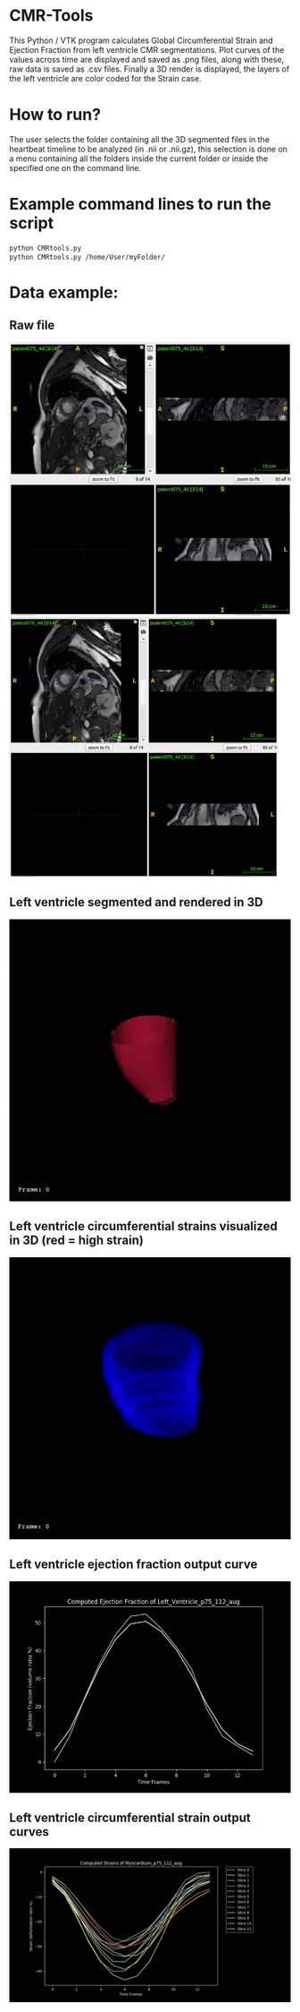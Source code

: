 # CMR-Tools
This Python / VTK program calculates Global Circumferential Strain and Ejection Fraction from left ventricle CMR segmentations.
Plot curves of the values across time are displayed and saved as .png files, along with these, raw data is saved as .csv files. 
Finally a 3D render is displayed, the layers of the left ventricle  are color coded for the Strain case.

# How to run?
The user selects the folder containing all the 3D segmented files in the heartbeat timeline to be analyzed (in .nii or .nii.gz), this selection is done on a menu containing all the folders 
inside the current folder or inside the specified one on the command line.

# Example command lines to run the script

    python CMRtools.py
    python CMRtools.py /home/User/myFolder/

# Data example:
## Raw file
![alt text](https://github.com/Alexhal9000/CMR-Tools/blob/master/P75_4D.gif?raw=true)
<img src="https://github.com/Alexhal9000/CMR-Tools/blob/master/P75_4D.gif?raw=true" width="480">
## Left ventricle segmented and rendered in 3D
![alt text](https://github.com/Alexhal9000/CMR-Tools/blob/master/p75_112_aug.gif?raw=true)
## Left ventricle circumferential strains visualized in 3D (red = high strain)
![alt text](https://github.com/Alexhal9000/CMR-Tools/blob/master/strain112P75.gif?raw=true)
## Left ventricle ejection fraction output curve
![alt text](https://github.com/Alexhal9000/CMR-Tools/blob/master/Left_Ventricle_p75_112_aug_ejectionF_plot.png?raw=true)
## Left ventricle circumferential strain output curves
![alt text](https://github.com/Alexhal9000/CMR-Tools/blob/master/Myocardium_p75_112_aug_strain_plot.png?raw=true)
